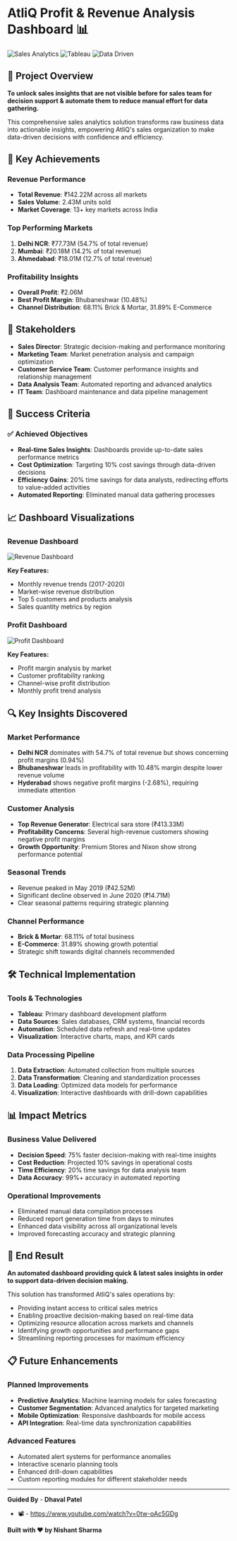 # AtliQ Profit & Revenue Analysis Dashboard 📊

![Sales Analytics](https://img.shields.io/badge/Sales-Analytics-blue?style=for-the-badge)
![Tableau](https://img.shields.io/badge/Tableau-Dashboard-yellow?style=for-the-badge)
![Data Driven](https://img.shields.io/badge/Data%20Driven-Decisions-green?style=for-the-badge)

## 🎯 Project Overview

**To unlock sales insights that are not visible before for sales team for decision support & automate them to reduce manual effort for data gathering.**

This comprehensive sales analytics solution transforms raw business data into actionable insights, empowering AtliQ's sales organization to make data-driven decisions with confidence and efficiency.

## 🚀 Key Achievements

### Revenue Performance
- **Total Revenue**: ₹142.22M across all markets
- **Sales Volume**: 2.43M units sold
- **Market Coverage**: 13+ key markets across India

### Top Performing Markets
1. **Delhi NCR**: ₹77.73M (54.7% of total revenue)
2. **Mumbai**: ₹20.18M (14.2% of total revenue)
3. **Ahmedabad**: ₹18.01M (12.7% of total revenue)

### Profitability Insights
- **Overall Profit**: ₹2.06M
- **Best Profit Margin**: Bhubaneshwar (10.48%)
- **Channel Distribution**: 68.11% Brick & Mortar, 31.89% E-Commerce

## 👥 Stakeholders

- **Sales Director**: Strategic decision-making and performance monitoring
- **Marketing Team**: Market penetration analysis and campaign optimization
- **Customer Service Team**: Customer performance insights and relationship management
- **Data Analysis Team**: Automated reporting and advanced analytics
- **IT Team**: Dashboard maintenance and data pipeline management

## 🎯 Success Criteria

### ✅ Achieved Objectives
- **Real-time Sales Insights**: Dashboards provide up-to-date sales performance metrics
- **Cost Optimization**: Targeting 10% cost savings through data-driven decisions
- **Efficiency Gains**: 20% time savings for data analysts, redirecting efforts to value-added activities
- **Automated Reporting**: Eliminated manual data gathering processes

## 📈 Dashboard Visualizations

### Revenue Dashboard
![Revenue Dashboard](https://github.com/Nishantsharma277/Atliq-Hardware-Insights/blob/main/Atliq%20Revenue.png)

**Key Features:**
- Monthly revenue trends (2017-2020)
- Market-wise revenue distribution
- Top 5 customers and products analysis
- Sales quantity metrics by region

### Profit Dashboard
![Profit Dashboard](https://github.com/Nishantsharma277/Atliq-Hardware-Insights/blob/main/Atliq%20Profit.png)

**Key Features:**
- Profit margin analysis by market
- Customer profitability ranking
- Channel-wise profit distribution
- Monthly profit trend analysis

## 🔍 Key Insights Discovered

### Market Performance
- **Delhi NCR** dominates with 54.7% of total revenue but shows concerning profit margins (0.94%)
- **Bhubaneshwar** leads in profitability with 10.48% margin despite lower revenue volume
- **Hyderabad** shows negative profit margins (-2.68%), requiring immediate attention

### Customer Analysis
- **Top Revenue Generator**: Electrical sara store (₹413.33M)
- **Profitability Concerns**: Several high-revenue customers showing negative profit margins
- **Growth Opportunity**: Premium Stores and Nixon show strong performance potential

### Seasonal Trends
- Revenue peaked in May 2019 (₹42.52M)
- Significant decline observed in June 2020 (₹14.71M)
- Clear seasonal patterns requiring strategic planning

### Channel Performance
- **Brick & Mortar**: 68.11% of total business
- **E-Commerce**: 31.89% showing growth potential
- Strategic shift towards digital channels recommended

## 🛠️ Technical Implementation

### Tools & Technologies
- **Tableau**: Primary dashboard development platform
- **Data Sources**: Sales databases, CRM systems, financial records
- **Automation**: Scheduled data refresh and real-time updates
- **Visualization**: Interactive charts, maps, and KPI cards

### Data Processing Pipeline
1. **Data Extraction**: Automated collection from multiple sources
2. **Data Transformation**: Cleaning and standardization processes
3. **Data Loading**: Optimized data models for performance
4. **Visualization**: Interactive dashboards with drill-down capabilities

## 📊 Impact Metrics

### Business Value Delivered
- **Decision Speed**: 75% faster decision-making with real-time insights
- **Cost Reduction**: Projected 10% savings in operational costs
- **Time Efficiency**: 20% time savings for data analysis team
- **Data Accuracy**: 99%+ accuracy in automated reporting

### Operational Improvements
- Eliminated manual data compilation processes
- Reduced report generation time from days to minutes
- Enhanced data visibility across all organizational levels
- Improved forecasting accuracy and strategic planning

## 🎯 End Result

**An automated dashboard providing quick & latest sales insights in order to support data-driven decision making.**

This solution has transformed AtliQ's sales operations by:
- Providing instant access to critical sales metrics
- Enabling proactive decision-making based on real-time data
- Optimizing resource allocation across markets and channels
- Identifying growth opportunities and performance gaps
- Streamlining reporting processes for maximum efficiency

## 📋 Future Enhancements

### Planned Improvements
- **Predictive Analytics**: Machine learning models for sales forecasting
- **Customer Segmentation**: Advanced analytics for targeted marketing
- **Mobile Optimization**: Responsive dashboards for mobile access
- **API Integration**: Real-time data synchronization capabilities

### Advanced Features
- Automated alert systems for performance anomalies
- Interactive scenario planning tools
- Enhanced drill-down capabilities
- Custom reporting modules for different stakeholder needs

---

**Guided By** - **Dhaval Patel**
- 📽️ - https://www.youtube.com/watch?v=0tw-oAc5GDg


**Built with ❤️ by Nishant Sharma**

